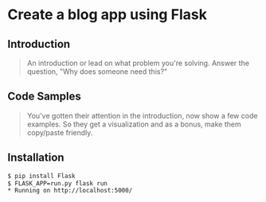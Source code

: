 # Create a blog app using Flask

## Introduction

> An introduction or lead on what problem you're solving. Answer the question, "Why does someone need this?"

## Code Samples

> You've gotten their attention in the introduction, now show a few code examples. So they get a visualization and as a bonus, make them copy/paste friendly.

## Installation

``` bash
$ pip install Flask
$ FLASK_APP=run.py flask run
* Running on http://localhost:5000/
```
